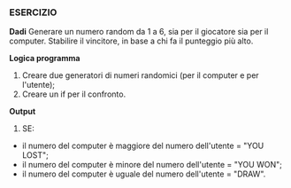### ESERCIZIO

**Dadi**
Generare un numero random da 1 a 6, sia per il giocatore sia per il computer. Stabilire il vincitore, in base a chi fa il punteggio più alto.

**Logica programma**
1. Creare due generatori di numeri randomici (per il computer e per l'utente);
2. Creare un if per il confronto.

**Output**
1. SE: 
- il numero del computer è maggiore del numero dell'utente = "YOU LOST";
- il numero del computer è minore del numero dell'utente = "YOU WON";
- il numero del computer è uguale del numero dell'utente = "DRAW".